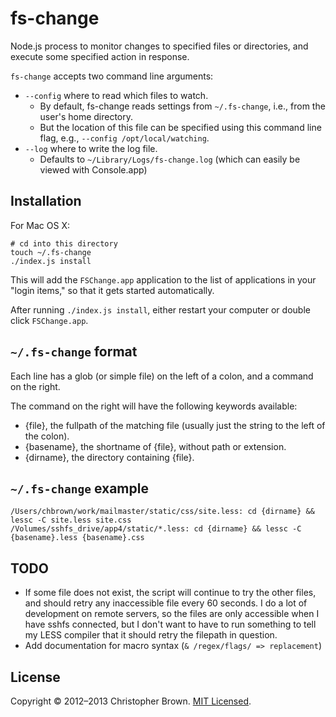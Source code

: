 # fs-change

Node.js process to monitor changes to specified files or directories, and execute
some specified action in response.

`fs-change` accepts two command line arguments:

* `--config` where to read which files to watch.
    - By default, fs-change reads settings from `~/.fs-change`, i.e., from the user's home directory.
    - But the location of this file can be specified using this command line flag, e.g., `--config /opt/local/watching`.
* `--log` where to write the log file.
    - Defaults to `~/Library/Logs/fs-change.log` (which can easily be viewed with Console.app)

## Installation

For Mac OS X:

    # cd into this directory
    touch ~/.fs-change
    ./index.js install

This will add the `FSChange.app` application to the list of applications in your "login items,"
so that it gets started automatically.

After running `./index.js install`, either restart your computer or double click `FSChange.app`.

## `~/.fs-change` format

Each line has a glob (or simple file) on the left of a colon, and a command on
the right.

The command on the right will have the following keywords available:

- {file}, the fullpath of the matching file (usually just the string to the left
  of the colon).
- {basename}, the shortname of {file}, without path or extension.
- {dirname}, the directory containing {file}.

## `~/.fs-change` example

    /Users/chbrown/work/mailmaster/static/css/site.less: cd {dirname} && lessc -C site.less site.css
    /Volumes/sshfs_drive/app4/static/*.less: cd {dirname} && lessc -C {basename}.less {basename}.css

## TODO

* If some file does not exist, the script will continue to try the other files,
  and should retry any inaccessible file every 60 seconds. I do a lot of development on
  remote servers, so the files are only accessible when I have sshfs connected,
  but I don't want to have to run something to tell my LESS compiler that it
  should retry the filepath in question.
* Add documentation for macro syntax (`& /regex/flags/ => replacement`)

## License

Copyright © 2012–2013 Christopher Brown. [MIT Licensed](LICENSE).
